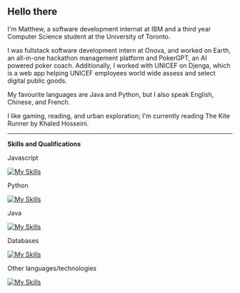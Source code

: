 ## Hello there

I'm Matthew, a software development internat at IBM and a third year Computer Science student at the University of Toronto.

I was fullstack software development intern at Onova, and worked on Earth, an all-in-one hackathon management platform and PokerGPT, an AI powered poker coach.
Additionally, I worked with UNICEF on Djenga, which is a web app helping UNICEF employees world wide assess and select digital public goods. 

My favourite languages are Java and Python, but I also speak English, Chinese, and French. 

I like gaming, reading, and urban exploration; I'm currently reading The Kite Runner by Khaled Hosseini.

---

**Skills and Qualifications**

Javascript

[![My Skills](https://skillicons.dev/icons?i=js,ts,html,css,nodejs,react,nextjs,prisma)](https://skillicons.dev)

Python

[![My Skills](https://skillicons.dev/icons?i=py,django,fastapi,flask)](https://skillicons.dev)

Java

[![My Skills](https://skillicons.dev/icons?i=java,spring, )](https://skillicons.dev)

Databases

[![My Skills](https://skillicons.dev/icons?i=postgres,supabase)](https://skillicons.dev)

Other languages/technologies

[![My Skills](https://skillicons.dev/icons?i=c,bash,linux,git,gcp)](https://skillicons.dev)
<!--
**vyknight/vyknight** is a ✨ _special_ ✨ repository because its `README.md` (this file) appears on your GitHub profile.

Here are some ideas to get you started:

- 🔭 I’m currently working on ...
- 🌱 I’m currently learning ...
- 👯 I’m looking to collaborate on ...
- 🤔 I’m looking for help with ...
- 💬 Ask me about ...
- 📫 How to reach me: ...
- 😄 Pronouns: ...
- ⚡ Fun fact: ...
-->
